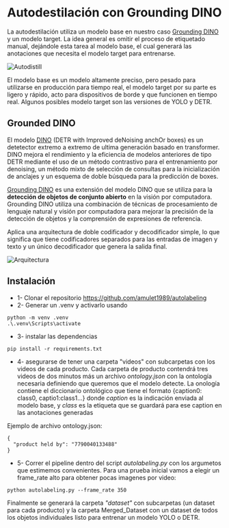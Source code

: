 # Autodestilación con Grounding DINO
La autodestilación utiliza un modelo base en nuestro caso [Grounding DINO](https://arxiv.org/pdf/2303.05499.pdf) y un modelo target. La idea general es omitir el proceso de etiquetado manual, dejándole esta tarea al modelo base, el cual generará las anotaciones que necesita el modelo target para entrenarse. 

![Autodistill](https://i.imgur.com/qqmdE2B.jpg)

El modelo base es un modelo altamente preciso, pero pesado para utilizarse en producción para tiempo real, el modelo target por su parte es ligero y rápido, acto para dispositivos de borde y que funcionen en tiempo real. Algunos posibles modelo target son las versiones de YOLO y DETR. 

## Grounded DINO
El modelo [DINO](https://arxiv.org/pdf/2203.03605.pdf) (DETR with Improved deNoising anchOr boxes) es un detetector extremo a extremo de ultima generación basado en transformer. DINO mejora el rendimiento y la eficiencia de modelos anteriores de tipo DETR mediante el uso de un método contrastivo para el entrenamiento por denoising, un método mixto de selección de consultas para la inicialización de anclajes y un esquema de doble búsqueda para la predicción de boxes.

[Grounding DINO](https://arxiv.org/pdf/2303.05499.pdf) es una extensión del modelo DINO que se utiliza para la **detección de objetos de conjunto abierto** en la visión por computadora. Grounding DINO utiliza una combinación de técnicas de procesamiento de lenguaje natural y visión por computadora para mejorar la precisión de la detección de objetos y la comprensión de expresiones de referencia.

Aplica una arquitectura de doble codificador y decodificador simple, lo que significa que tiene codificadores separados para las entradas de imagen y texto y un único decodificador que genera la salida final.

![Arquitectura](https://i.imgur.com/REICgNm.png)

## Instalación
- 1- Clonar el repositorio https://github.com/amulet1989/autolabeling
- 2- Generar un .venv y activarlo usando

```
python -m venv .venv
.\.venv\Scripts\activate
```
- 3- instalar las dependencias
```
pip install -r requirements.txt
```
- 4- asegurarse de tener una carpeta "videos" con subcarpetas con los videos de cada producto. Cada carpeta de producto contendrá tres videos de dos minutos más un archivo *ontology.json* con la ontología necesaria definiendo que queremos que el modelo detecte. La onología contiene el diccionario ontológico que tiene el formato {caption0: class0, captio1:class1...} donde *caption* es la indicación enviada al modelo base, y *class* es la etiqueta que se guardará para ese caption en las anotaciones generadas

Ejemplo de archivo ontology.json:
```
{
  "product held by": "7790040133488"
}
```
- 5- Correr el pipeline dentro del script *autolabeling.py* con los argumetos que estimemos convenientes. Para una prueba inicial vamos a elegir un frame_rate alto para obtener pocas imagenes por video:

```
python autolabeling.py --frame_rate 350

```
Finalmente se generará la carpeta *"dataset"* con subcarpetas (un dataset para cada producto) y la carpeta Merged_Dataset con un dataset de todos los objetos individuales listo para entrenar un modelo YOLO o DETR. 